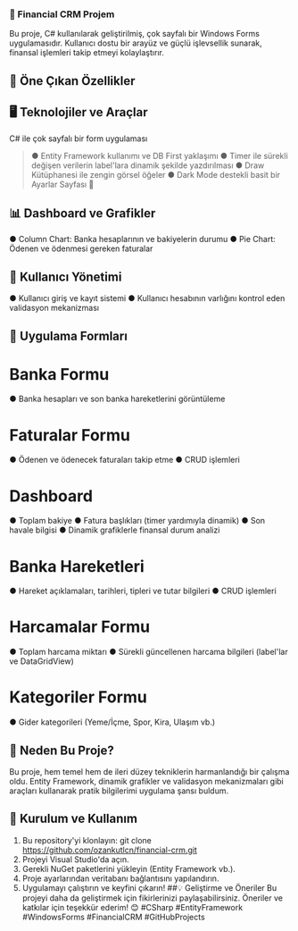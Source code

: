 ### 🚀 Financial CRM Projem  
Bu proje, C# kullanılarak geliştirilmiş, çok sayfalı bir Windows Forms uygulamasıdır. Kullanıcı dostu bir arayüz ve güçlü işlevsellik sunarak, finansal işlemleri takip etmeyi kolaylaştırır.

## 🔑 Öne Çıkan Özellikler  
## 🖥️ Teknolojiler ve Araçlar  
C# ile çok sayfalı bir form uygulaması 
> ● Entity Framework kullanımı ve DB First yaklaşımı 
> ● Timer ile sürekli değişen verilerin label'lara dinamik şekilde yazdırılması 
> ● Draw Kütüphanesi ile zengin görsel öğeler 
> ● Dark Mode destekli basit bir Ayarlar Sayfası 🌙 
## 📊 Dashboard ve Grafikler  
 ● Column Chart: Banka hesaplarının ve bakiyelerin durumu 
 ● Pie Chart: Ödenen ve ödenmesi gereken faturalar 
## 🔐 Kullanıcı Yönetimi  
 ● Kullanıcı giriş ve kayıt sistemi 
 ● Kullanıcı hesabının varlığını kontrol eden validasyon mekanizması
## 📂 Uygulama Formları 
 # Banka Formu 
 ● Banka hesapları ve son banka hareketlerini görüntüleme 
 # Faturalar Formu  
 ● Ödenen ve ödenecek faturaları takip etme 
 ● CRUD işlemleri 
 # Dashboard  
● Toplam bakiye 
● Fatura başlıkları (timer yardımıyla dinamik) 
● Son havale bilgisi 
● Dinamik grafiklerle finansal durum analizi 
# Banka Hareketleri  
● Hareket açıklamaları, tarihleri, tipleri ve tutar bilgileri 
● CRUD işlemleri
# Harcamalar Formu 
● Toplam harcama miktarı 
● Sürekli güncellenen harcama bilgileri (label'lar ve DataGridView)
# Kategoriler Formu  
● Gider kategorileri (Yeme/İçme, Spor, Kira, Ulaşım vb.) 
## 🚀 Neden Bu Proje?  
Bu proje, hem temel hem de ileri düzey tekniklerin harmanlandığı bir çalışma oldu. Entity Framework, dinamik grafikler ve validasyon mekanizmaları gibi araçları kullanarak pratik bilgilerimi uygulama şansı buldum. 

## 📂 Kurulum ve Kullanım  
1. Bu repository'yi klonlayın: 
git clone https://github.com/ozankutlcn/financial-crm.git 
2. Projeyi Visual Studio'da açın.
3. Gerekli NuGet paketlerini yükleyin (Entity Framework vb.).
4. Proje ayarlarından veritabanı bağlantısını yapılandırın. 
5. Uygulamayı çalıştırın ve keyfini çıkarın! 
##💡 Geliştirme ve Öneriler 
Bu projeyi daha da geliştirmek için fikirlerinizi paylaşabilirsiniz. Öneriler ve katkılar için teşekkür ederim! 😊
#CSharp #EntityFramework #WindowsForms #FinancialCRM #GitHubProjects
